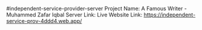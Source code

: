 #independent-service-provider-server
Project Name: A Famous Writer - Muhammed Zafar Iqbal
Server Link: 
Live Website Link: https://independent-service-prov-4ddd4.web.app/